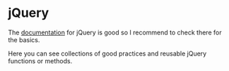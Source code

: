 
# jQuery

The [documentation](http://api.jquery.com) for jQuery is good so I recommend to check there for the basics.

Here you can see collections of good practices and reusable jQuery functions or methods.


